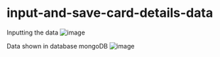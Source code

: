 # input-and-save-card-details-data

Inputting the data
![image](https://github.com/IgnatiusVisnu/input-and-save-card-details-data/assets/90588178/e812e8d5-d91f-4036-84a6-bb44f975f610)

Data shown in database mongoDB
![image](https://github.com/IgnatiusVisnu/input-and-save-card-details-data/assets/90588178/40589e24-b4f7-4de0-b735-af91ca4215f7)

